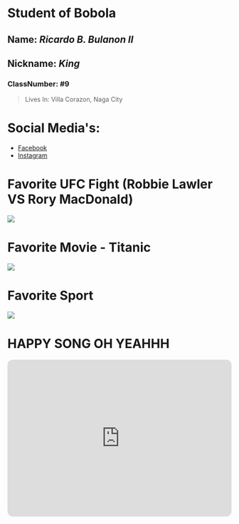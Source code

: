 # Student of Bobola
## Name: *Ricardo B. Bulanon II*
## Nickname: *King*
### ClassNumber: #9
> Lives In: Villa Corazon, Naga City
# Social Media's:
- [Facebook](https://www.facebook.com/)
- [Instagram](https://www.instagram.com/)

# Favorite UFC Fight (Robbie Lawler VS Rory MacDonald)
![](https://media.lasvegassun.com/media/img/photos/2015/07/10/20150710_Sun_UFC189_WeighIns_LE7_t1200.jpg?a58a258a4dac404905303588401680fdf3ee23e4)
# Favorite Movie - Titanic
![](https://cdn.britannica.com/37/194837-138-2D4A6AE1/overview-Titanic.jpg?w=800&h=450&c=crop)
# Favorite Sport
![](https://www.rockstaracademy.com/lib/images/news/basketball.jpeg)
# HAPPY SONG OH YEAHHH 
<iframe style="border-radius:12px" src="https://open.spotify.com/embed/track/60nZcImufyMA1MKQY3dcCH?utm_source=generator" width="100%" height="352" frameBorder="0" allowfullscreen="" allow="autoplay; clipboard-write; encrypted-media; fullscreen; picture-in-picture" loading="lazy"></iframe>
